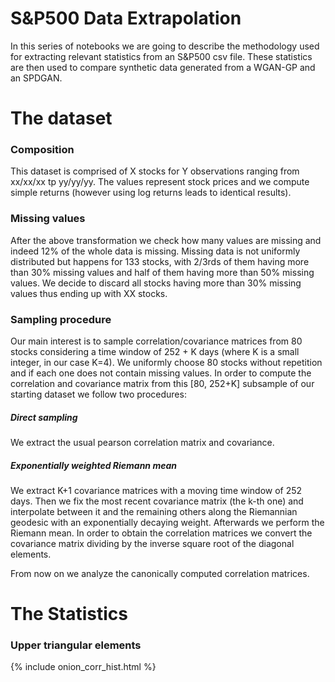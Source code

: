 # S&P500 Data Extrapolation
In this series of notebooks we are going to describe the methodology used for extracting relevant statistics from an S&P500 csv file. These statistics are then used to compare synthetic data generated from a WGAN-GP and an SPDGAN.

# The dataset
### Composition
This dataset is comprised of X stocks for Y observations ranging from xx/xx/xx tp yy/yy/yy. The values represent stock prices and we compute simple returns (however using log returns leads to identical results).
### Missing values
After the above transformation we check how many values are missing and indeed 12% of the whole data is missing. Missing data is not uniformly distributed but happens for 133 stocks, with 2/3rds of them having more than 30% missing values and half of them having more than 50% missing values. We decide to discard all stocks having more than 30% missing values thus ending up with XX stocks.
### Sampling procedure
Our main interest is to sample correlation/covariance matrices from 80 stocks considering a time window of 252 + K days (where K is a small integer, in our case K=4). We uniformly choose 80 stocks without repetition and if each one does not contain missing values. In order to compute the correlation and covariance matrix from this [80, 252+K] subsample of our starting dataset we follow two procedures:
##### Direct sampling
We extract the usual pearson correlation matrix and covariance.
##### Exponentially weighted Riemann mean
We extract K+1 covariance matrices with a moving time window of 252 days. Then we fix the most recent covariance matrix (the k-th one) and interpolate between it and the remaining others along the Riemannian geodesic with an exponentially decaying weight. Afterwards we perform the Riemann mean.
In order to obtain the correlation matrices we convert the covariance matrix dividing by the inverse square root of the diagonal elements.

From now on we analyze the canonically computed correlation matrices.
# The Statistics
### Upper triangular elements
{% include onion_corr_hist.html %}
